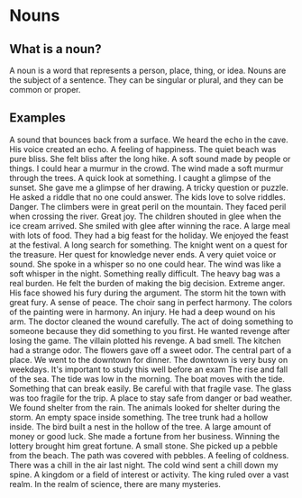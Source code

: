 # Nouns

<show-structure for="chapter,def" depth="2"/>

## What is a noun?

A noun is a word that represents a person, place, thing, or idea. Nouns are the subject of a sentence. They can be
singular or plural, and they can be common or proper.

## Examples

<deflist id="examples-list">

<def title="Echo">
    A sound that bounces back from a surface.
    <procedure title="Examples" collapsible="true">  
        <step>  
            We heard the echo in the cave.  
        </step>  
        <step>  
            His voice created an echo.  
        </step>  
    </procedure>
</def>

<def title="Bliss">
    A feeling of happiness.
    <procedure title="Examples" collapsible="true">  
        <step>  
            The quiet beach was pure bliss.  
        </step>  
        <step>  
            She felt bliss after the long hike.  
        </step>  
    </procedure>
</def>

<def title="Murmur">
    A soft sound made by people or things.
    <procedure title="Examples" collapsible="true">  
        <step>  
            I could hear a murmur in the crowd.  
        </step>  
        <step>  
            The wind made a soft murmur through the trees.  
        </step>  
    </procedure>
</def>

<def title="Glimpse">
    A quick look at something.
    <procedure title="Examples" collapsible="true">  
        <step>  
            I caught a glimpse of the sunset.  
        </step>  
        <step>  
            She gave me a glimpse of her drawing.  
        </step>  
    </procedure>
</def>

<def title="Riddle">
    A tricky question or puzzle.
    <procedure title="Examples" collapsible="true">  
        <step>  
            He asked a riddle that no one could answer.  
        </step>  
        <step>  
            The kids love to solve riddles.  
        </step>  
    </procedure>
</def>

<def title="Peril">
    Danger.
    <procedure title="Examples" collapsible="true">  
        <step>  
            The climbers were in great peril on the mountain.  
        </step>  
        <step>  
            They faced peril when crossing the river.  
        </step>  
    </procedure>
</def>

<def title="Glee">
    Great joy.
    <procedure title="Examples" collapsible="true">  
        <step>  
            The children shouted in glee when the ice cream arrived.  
        </step>  
        <step>  
            She smiled with glee after winning the race.  
        </step>  
    </procedure>
</def>

<def title="Feast">
    A large meal with lots of food.
    <procedure title="Examples" collapsible="true">  
        <step>  
            They had a big feast for the holiday.  
        </step>  
        <step>  
            We enjoyed the feast at the festival.  
        </step>  
    </procedure>
</def>

<def title="Quest">
    A long search for something.
    <procedure title="Examples" collapsible="true">  
        <step>  
            The knight went on a quest for the treasure.  
        </step>  
        <step>  
            Her quest for knowledge never ends.  
        </step>  
    </procedure>
</def>

<def title="Whisper">
    A very quiet voice or sound.
    <procedure title="Examples" collapsible="true">  
        <step>  
            She spoke in a whisper so no one could hear.  
        </step>  
        <step>  
            The wind was like a soft whisper in the night.  
        </step>  
    </procedure>
</def>

<def title="Burden">
    Something really difficult.
    <procedure title="Examples" collapsible="true">  
        <step>  
            The heavy bag was a real burden.  
        </step>  
        <step>  
            He felt the burden of making the big decision.  
        </step>  
    </procedure>
</def>

<def title="Fury">
    Extreme anger.
    <procedure title="Examples" collapsible="true">  
        <step>  
            His face showed his fury during the argument.  
        </step>  
        <step>  
            The storm hit the town with great fury.  
        </step>  
    </procedure>
</def>

<def title="Harmony">
    A sense of peace.
    <procedure title="Examples" collapsible="true">  
        <step>  
            The choir sang in perfect harmony.  
        </step>  
        <step>  
            The colors of the painting were in harmony.  
        </step>  
    </procedure>
</def>

<def title="Wound">
    An injury.
    <procedure title="Examples" collapsible="true">  
        <step>  
            He had a deep wound on his arm.  
        </step>  
        <step>  
            The doctor cleaned the wound carefully.  
        </step>  
    </procedure>
</def>

<def title="Revenge">
    The act of doing something to someone because they did something to you first.
    <procedure title="Examples" collapsible="true">  
        <step>  
            He wanted revenge after losing the game.  
        </step>  
        <step>  
            The villain plotted his revenge.  
        </step>  
    </procedure>
</def>

<def title="Odor">
    A bad smell.
    <procedure title="Examples" collapsible="true">  
        <step>  
            The kitchen had a strange odor.  
        </step>  
        <step>  
            The flowers gave off a sweet odor.  
        </step>  
    </procedure>
</def>

<def title="Downtown">
    The central part of a place.
    <procedure title="Examples" collapsible="true">  
        <step>  
            We went to the downtown for dinner.  
        </step>  
        <step>  
            The downtown is very busy on weekdays.  
        </step>  
    </procedure>
<note>It's important to study this well before an exam</note>
</def>

<def title="Tide">
    The rise and fall of the sea.
    <procedure title="Examples" collapsible="true">  
        <step>  
            The tide was low in the morning.  
        </step>  
        <step>  
            The boat moves with the tide.  
        </step>  
    </procedure>
</def>

<def title="Fragile">
    Something that can break easily.
    <procedure title="Examples" collapsible="true">  
        <step>  
            Be careful with that fragile vase.  
        </step>  
        <step>  
            The glass was too fragile for the trip.  
        </step>  
    </procedure>
</def>

<def title="Shelter">
    A place to stay safe from danger or bad weather.
    <procedure title="Examples" collapsible="true">  
        <step>  
            We found shelter from the rain.  
        </step>  
        <step>  
            The animals looked for shelter during the storm.  
        </step>  
    </procedure>
</def>

<def title="Hollow">
    An empty space inside something.
    <procedure title="Examples" collapsible="true">  
        <step>  
            The tree trunk had a hollow inside.  
        </step>  
        <step>  
            The bird built a nest in the hollow of the tree.  
        </step>  
    </procedure>
</def>

<def title="Fortune">
    A large amount of money or good luck.
    <procedure title="Examples" collapsible="true">  
        <step>  
            She made a fortune from her business.  
        </step>  
        <step>  
            Winning the lottery brought him great fortune.  
        </step>  
    </procedure>
</def>

<def title="Pebble">
    A small stone.
    <procedure title="Examples" collapsible="true">  
        <step>  
            She picked up a pebble from the beach.  
        </step>  
        <step>  
            The path was covered with pebbles.  
        </step>  
    </procedure>
</def>

<def title="Chill">
    A feeling of coldness.
    <procedure title="Examples" collapsible="true">  
        <step>  
            There was a chill in the air last night.  
        </step>  
        <step>  
            The cold wind sent a chill down my spine.  
        </step>  
    </procedure>
</def>

<def title="Realm">
    A kingdom or a field of interest or activity.
    <procedure title="Examples" collapsible="true">  
        <step>  
            The king ruled over a vast realm.  
        </step>  
        <step>  
            In the realm of science, there are many mysteries.  
        </step>  
    </procedure>
</def>

</deflist>


